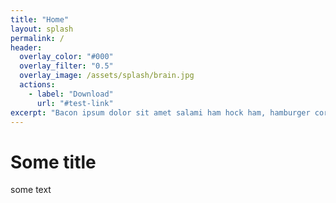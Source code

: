 ```yaml
---
title: "Home"
layout: splash
permalink: /
header:
  overlay_color: "#000"
  overlay_filter: "0.5"
  overlay_image: /assets/splash/brain.jpg
  actions:
    - label: "Download"
      url: "#test-link"
excerpt: "Bacon ipsum dolor sit amet salami ham hock ham, hamburger corned beef short ribs kielbasa biltong t-bone drumstick tri-tip tail sirloin pork chop."
---
```


# Some title
some text

